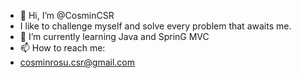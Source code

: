 - 👋 Hi, I’m @CosminCSR
- I like to challenge myself and solve every problem that awaits me.
- 🌱 I’m currently learning Java and SprinG MVC
- 📫 How to reach me:
- cosminrosu.csr@gmail.com
